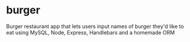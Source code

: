# burger
Burger restaurant app that lets users input names of burger they'd like to eat using MySQL, Node, Express, Handlebars and a homemade ORM
